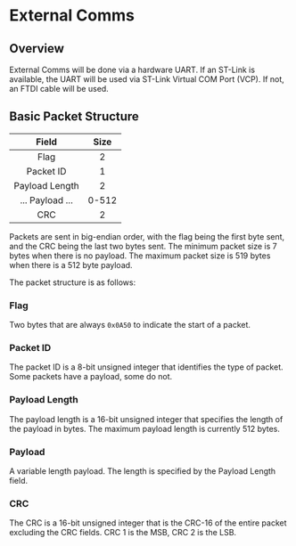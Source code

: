 # External Comms

## Overview
External Comms will be done via a hardware UART. If an ST-Link is available,
the UART will be used via ST-Link Virtual COM Port (VCP). If not, an FTDI cable
will be used.

## Basic Packet Structure

|      Field      | Size  |
| :-------------: | :---: |
|      Flag       |   2   |
|    Packet ID    |   1   |
| Payload Length  |   2   |
| ... Payload ... | 0-512 |
|       CRC       |   2   |

Packets are sent in big-endian order, with the flag being the first byte sent,
and the CRC being the last two bytes sent. The minimum packet size is 7 bytes
when there is no payload. The maximum packet size is 519 bytes when there is a
512 byte payload.

The packet structure is as follows:

### Flag
Two bytes that are always `0x0A50` to indicate the start of a packet.

### Packet ID
The packet ID is a 8-bit unsigned integer that identifies the type of packet.
Some packets have a payload, some do not.

### Payload Length
The payload length is a 16-bit unsigned integer that specifies the length of
the payload in bytes. The maximum payload length is currently 512 bytes.

### Payload
A variable length payload. The length is specified by the Payload Length field.

### CRC
The CRC is a 16-bit unsigned integer that is the CRC-16 of the entire packet
excluding the CRC fields. CRC 1 is the MSB, CRC 2 is the LSB.